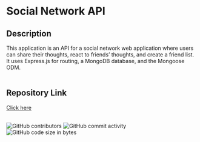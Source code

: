 # Social Network API

## Description
This application is an API for a social network web application where users can share their thoughts, react to friends’ thoughts, and create a friend list. It uses Express.js for routing, a MongoDB database, and the Mongoose ODM.
<br>
<br>

## Repository Link
[Click here](https://github.com/ggeils/Social-Network-API)
<br>
<br>

![GitHub contributors](https://img.shields.io/github/contributors/ggeils/Social-Network-API?style=for-the-badge) ![GitHub commit activity](https://img.shields.io/github/commit-activity/m/ggeils/Social-Network-API?style=for-the-badge) ![GitHub code size in bytes](https://img.shields.io/github/languages/code-size/ggeils/Social-Network-API?style=for-the-badge)